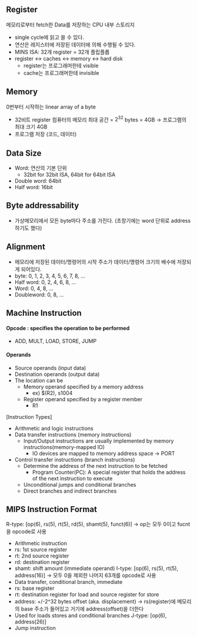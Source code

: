 ## Register

메모리로부터 fetch한 Data를 저장하는 CPU 내부 스토리지
- single cycle에 읽고 쓸 수 있다.
- 연산은 레지스터에 저장된 데이터에 의해 수행될 수 있다.
- MINS ISA: 32개 register = 32개 플립플롭
- register <-> caches <-> memory <-> hard disk
	- register는 프로그래머한테 visible
	- cache는 프로그래머한테 invisible

## Memory
0번부터 시작하는 linear array of a byte
- 32비트 register 컴퓨터의 메모리 최대 공간 = $2^{32}$ bytes = 4GB -> 프로그램의 최대 크기 4GB
- 프로그램 저장 (코드, 데이터)

## Data Size
- Word: 연산의 기본 단위
	- 32bit for 32bit ISA, 64bit for 64bit ISA
- Double word: 64bit
- Half word: 16bit

## Byte addressability
- 가상메모리에서 모든 byte마다 주소를 가진다. (초창기에는 word 단위로 address하기도 했다)

## Alignment
- 메모리에 저장된 데이터/명령어의 시작 주소가 데이터/명령어 크기의 배수에 저장되게 되어있다.
- byte: 0, 1, 2, 3, 4, 5, 6, 7, 8, ...
- Half word: 0, 2, 4, 6, 8, ...
- Word: 0, 4, 8, ...
- Doubleword: 0, 8, ...

## Machine Instruction
#### Opcode : specifies the operation to be performed
- ADD, MULT, LOAD, STORE, JUMP

#### Operands
- Source operands (input data)
- Destination operands (output data)
- The location can be
	- Memory operand specified by a memory address
		- ex) $(R2), s1004
	- Register operand specified by a register member
		- R1

[Instruction Types]
- Arithmetic and logic instructions
- Data transfer instructions (memory instructions)
	- Input/Output instructions are usually implemented by memory instructions(memory-mapped IO)
		- IO devices are mapped to memory address space -> PORT
- Control transfer instructions (branch instructions)
	- Determine the address of the  next instruction to be fetched
		- Program Counter(PC): A special register that holds the address of the next instruction to execute
	- Unconditional jumps and conditional branches
	- Direct branches and indirect branches

## MIPS Instruction Format
R-type: [op(6), rs(5), rt(5), rd(5), shamt(5), funct(6)] -> op는 모두 0이고 fucnt을 opcode로 사용
- Arithmetic instruction
- rs: 1st source register
- rt: 2nd source register
- rd: destination register
- shamt: shift amount (immediate operand)
I-type: [op(6), rs(5), rt(5), address(16)] -> 모두 0을 제외한 나머지 63개를 opcode로 사용
- Data transfer, conditional branch, immediate
- rs: base register
- rt: destination register for load and source register for store
- address: +/-2^32 bytes offset (aka. displacement) -> rs(register)에 메모리의 base 주소가 들어있고 거기에 address(offset)을 더한다
- Used for loads stores and conditional branches
J-type: [op(6), address(26)]
- Jump instruction